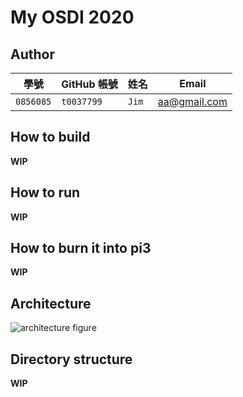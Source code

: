 # My OSDI 2020

## Author

| 學號 | GitHub 帳號 | 姓名 | Email |
| --- | ----------- | --- | --- |
|`0856085`| `t0037799` | `Jim` | aa@gmail.com |

## How to build

**WIP**

## How to run

**WIP**

## How to burn it into pi3

**WIP**

## Architecture

![architecture figure]()

## Directory structure

**WIP**

